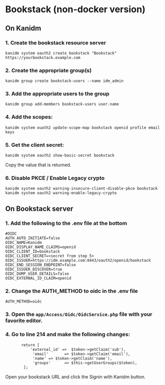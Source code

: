 # Bookstack (non-docker version)

## On Kanidm 
### 1. Create the bookstack resource server
```
kanidm system oauth2 create bookstack "Bookstack" https://yourbookstack.example.com
```
### 2. Create the appropriate group(s)
```
kanidm group create bookstack-users --name idm_admin
```
### 3. Add the appropriate users to the group
```
kanidm group add-members bookstack-users user.name
```
### 4. Add the scopes:
```
kanidm system ouath2 update-scope-map bookstack openid profile email keys
```
### 5. Get the client secret:
```
kanidm system oauth2 show-basic-secret bookstack
```
Copy the value that is returned.

### 6. Disable PKCE / Enable Legacy crypto
```
kanidm system oauth2 warning-insecure-client-disable-pkce bookstack
kanidm system oauth2 warning-enable-legacy-crypto
```
## On Bookstack server
### 1. Add the following to the .env file at the bottom
```
#OIDC
AUTH_AUTO_INITIATE=false
OIDC_NAME=Kanidm
OIDC_DISPLAY_NAME_CLAIMS=openid
OIDC_CLIENT_ID=bookstack
OIDC_CLIENT_SECRET=<secret from step 5>
OIDC_ISSUER=https://idm.example.com:8443/oauth2/openid/bookstack
OIDC_END_SESSION_ENDPOINT=false
OIDC_ISSUER_DISCOVER=true
OIDC_DUMP_USER_DETAILS=false
OIDC_EXTERNAL_ID_CLAIM=openid
```
### 2. Change the AUTH_METHOD to oidc in the .env file
```
AUTH_METHOD=oidc
```
### 3. Open the `app/Access/Oidc/OidcService.php` file with your favorite editor.
### 4. Go to line 214 and make the following changes:
```
       return [
           'external_id' =>  $token->getClaim('sub'),
            'email'       => $token->getClaim('email'),
            'name' => $token->getClaim('name'),
            'groups'      => $this->getUserGroups($token),
        ];
```
Open your bookstack URL and click the Signin with Kanidm button.

